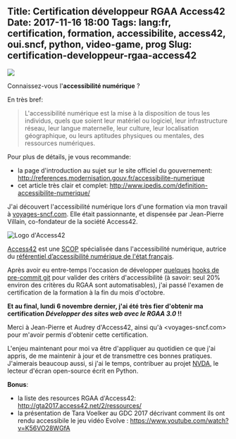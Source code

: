 Title: Certification développeur RGAA Access42
Date: 2017-11-16 18:00
Tags: lang:fr, certification, formation, accessibilite, access42, oui.sncf, python, video-game, prog
Slug: certification-developpeur-rgaa-access42
---
![](images/2017/11/accessibilite_numerique.jpg)

Connaissez-vous l'**accessibilité numérique** ?

En très bref:

> L'accessibilité numérique est la mise à la disposition de tous les individus, quels que soient leur matériel ou logiciel, leur infrastructure réseau,
> leur langue maternelle, leur culture, leur localisation géographique, ou leurs aptitudes physiques ou mentales, des ressources numériques.

Pour plus de détails, je vous recommande:

- la page d'introduction au sujet sur le site officiel du gouvernement: <http://references.modernisation.gouv.fr/accessibilite-numerique>
- cet article très clair et complet: <http://www.ipedis.com/definition-accessibilite-numerique/>

J'ai découvert l'accessibilité numérique lors d'une formation via mon travail à [voyages-sncf.com](https://www.voyages-sncf.com).
Elle était passionnante, et dispensée par Jean-Pierre Villain, co-fondateur de la société Access42.

![Logo d'Access42](images/2017/11/access42.jpg)

[Access42](https://access42.net/prestations) est une [SCOP](https://fr.wikipedia.org/wiki/Soci%C3%A9t%C3%A9_coop%C3%A9rative_et_participative) spécialisée dans l'accessibilité numérique,
autrice du [référentiel d’accessibilité numérique de l'état français](https://references.modernisation.gouv.fr/rgaa-accessibilite/).

Après avoir eu entre-temps l'occasion de développer [quelques](https://github.com/Lucas-C/pre-commit-hooks-lxml#fr-accessibilité-rgaa) [hooks de pre-commit git](https://github.com/Lucas-C/pre-commit-hooks-java#fr-accessibilité-rgaa) pour valider des critèrs d'accessibilité
(à savoir: seul 20% environ des critères du RGAA sont automatisables), j'ai passé l'examen de certification de la formation à la fin du mois d'octobre.

**Et au final, lundi 6 novembre dernier, j'ai été très fier d'obtenir ma certification
_Développer des sites web avec le RGAA 3.0_ !!**

Merci à Jean-Pierre et Audrey d'Access42, ainsi qu'à <voyages-sncf.com> pour m'avoir permis d'obtenir cette certification.

L'enjeu maintenant pour moi va être d'appliquer au quotidien ce que j'ai appris,
de me maintenir à jour et de transmettre ces bonnes pratiques.
J'aimerais beaucoup aussi, si j'ai le temps, contribuer au projet [NVDA](https://github.com/nvaccess/nvda),
le lecteur d'écran open-source écrit en Python.

**Bonus**:

- la liste des resources RGAA d'Access42: <http://gta2017.access42.net/2/ressources/>
- la présentation de Tara Voelker au GDC 2017 décrivant comment ils ont rendu accessibile le jeu vidéo Evolve : <https://www.youtube.com/watch?v=K56VO28WGfA>


<style>
article img {
  max-height: 30vh;
  display: block;
  margin: 0 auto;
}
</style>
